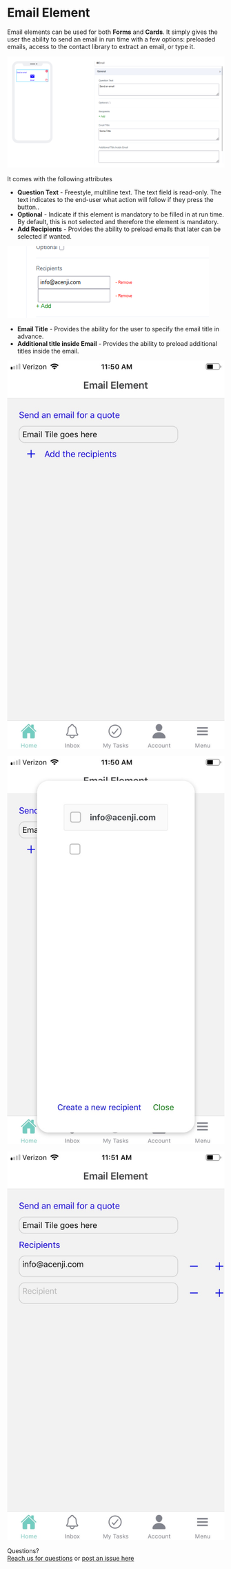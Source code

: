 # Email Element

Email elements can be used for both **Forms** and **Cards**. It simply gives the user the ability to send an email in run time with a few options: preloaded emails, access to the contact library to extract an email, or type it.  

![image1](../../../../images/cards/elements/email/email1.png)

It comes with the following attributes


- **Question Text** - Freestyle, multiline text. The text field is read-only. The text indicates to the end-user what action will follow if they press the button..
- **Optional** - Indicate if this element is mandatory to be filled in at run time. By default, this is not selected and therefore the element is mandatory.
- **Add Recipients** - Provides the ability to preload emails that later can be selected if wanted.

![image2](../../../../images/cards/elements/email/email2.png)

- **Email Title** - Provides the ability for the user to specify the email title in advance.
- **Additional title inside Email** - Provides the ability to preload additional titles inside the email.

![image3](../../../../images/cards/elements/email/email3.jpg)

![image4](../../../../images/cards/elements/email/email4.jpg)

![image5](../../../../images/cards/elements/email/email5.jpg)

Questions? <br>  <a href="https://www.acenji.com/contact" target="_blank" rel="noopener">Reach us for questions</a>   or <a href="https://github.com/acenji/acenji-help/issues" target="_blank" rel="noopener">post an issue here</a>
 











